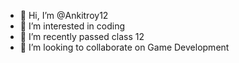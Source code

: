 - 👋 Hi, I’m @Ankitroy12
- 👀 I’m interested in coding
- 🌱 I’m recently passed class 12
- 💞️ I’m looking to collaborate on Game Development

<!---
Ankitroy12/Ankitroy12 is a ✨ special ✨ repository because its `README.md` (this file) appears on your GitHub profile.
You can click the Preview link to take a look at your changes.
--->
